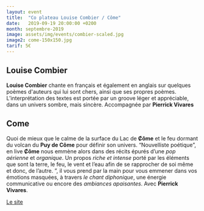 ```yaml
---
layout: event
title:  "Co plateau Louise Combier / Côme"
date:   2019-09-19 20:00:00 +0200
month: septembre-2019
image: assets/img/events/combier-scaled.jpg
image2: come-150x150.jpg
tarif: 5€
---
```


## Louise Combier

**Louise Combier** chante en français et également en anglais sur quelques poèmes d'auteurs qui lui sont chers, ainsi que ses propres poèmes. L’interprétation des textes est portée par un groove léger et appréciable, dans un univers sombre, mais sincère. Accompagnée par **Pierrick Vivares**



## Come

Quoi de mieux que le calme de la surface du Lac de **Ȼôme** et le feu dormant du volcan du **Puy de Côme** pour définir son univers. “Nouvelliste poétique”, en live **Ȼôme** nous emmène alors dans des récits épurés d’une _pop aérienne_ et _organique_. Un propos _riche et intense_ porté par les éléments que sont la terre, le feu, le vent et l’eau afin de se rapprocher de soi même et donc, de l’autre. ”, il vous prend par la main pour vous emmener dans vos émotions masquées, à travers _le chant diphonique_, une énergie communicative ou encore des _ambiances apaisantes_. Avec **Pierrick Vivares**.

[Le site](http://come-officiel.com/)

